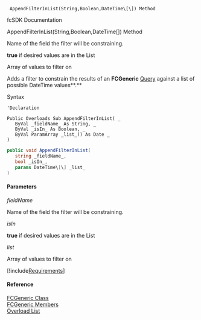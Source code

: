 ﻿     AppendFilterInList(String,Boolean,DateTime\[\]) Method                                                   

fcSDK Documentation

AppendFilterInList(String,Boolean,DateTime\[\]) Method

Name of the field the filter will be constraining.

**true** if desired values are in the List

Array of values to filter on

Adds a filter to constrain the results of an **FCGeneric** [Query](fcSDK~FChoice.Foundation.FCGeneric~Query.md) against a list of possible DateTime values**.**

Syntax

```vbnet
'Declaration

Public Overloads Sub AppendFilterInList( _
   ByVal _fieldName_ As String, _
   ByVal _isIn_ As Boolean, _
   ByVal ParamArray _list_() As Date _
) 
```

```csharp
public void AppendFilterInList( 
   string _fieldName_,
   bool _isIn_,
   params DateTime\[\] _list_
)
```

#### Parameters

_fieldName_

Name of the field the filter will be constraining.

_isIn_

**true** if desired values are in the List

_list_

Array of values to filter on

[!include[Requirements](../partials/requirements.md)]

#### Reference

[FCGeneric Class](fcSDK~FChoice.Foundation.FCGeneric.md)  
[FCGeneric Members](fcSDK~FChoice.Foundation.FCGeneric_members.md)  
[Overload List](fcSDK~FChoice.Foundation.FCGeneric~AppendFilterInList.md)